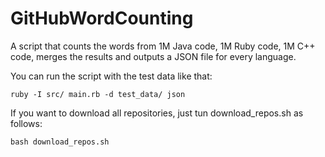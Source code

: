 # GitHubWordCounting
A script that counts the words from 1M Java code, 1M Ruby code, 1M C++ code, merges the results and outputs a JSON file for every language.

You can run the script with the test data like that:

```ruby -I src/ main.rb -d test_data/ json```

If you want to download all repositories, just tun download_repos.sh as follows:

```bash download_repos.sh```